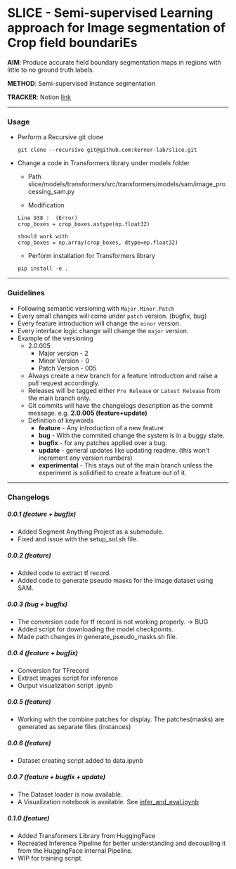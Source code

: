 # **SLICE** - **S**emi-supervised **L**earning approach for **I**mage segmentation of **C**rop field boundari**E**s

**AIM**: Produce accurate field boundary segmentation maps in regions with little to no ground truth labels.

**METHOD**: Semi-supervised Instance segmentation

**TRACKER**: Notion [link](https://www.notion.so/SLICE-1a7a0d79974943c2bc19831db9738c35?pvs=4)

---

### Usage

- Perform a Recursive git clone 
  ``` 
  git clone --recursive git@github.com:kerner-lab/slice.git 
  ```

- Change a code in Transformers library under models folder
    - Path 
    slice/models/transformers/src/transformers/models/sam/image_processing_sam.py

    - Modification
    ```
    Line 938 :  (Error)
    crop_boxes = crop_boxes.astype(np.float32)

    should work with
    crop_boxes = np.array(crop_boxes, dtype=np.float32)
    ```

    - Perform installation for Transformers library
    ```
    pip install -e .
    ```

---


### Guidelines

- Following semantic versioning with ```Major.Minor.Patch```
- Every small changes will come under ```patch``` version. (bugfix, bug)
- Every feature introduction will change the ```minor``` version.
- Every interface logic change will change the ```major``` version.
- Example of the versioning
  - 2.0.005
    - Major version - 2
    - Minor Version - 0
    - Patch Version - 005
  - Always create a new branch for a feature introduction and raise a pull request accordingly.
  - Releases will be tagged either ```Pre Release``` or ```Latest Release``` from the main branch only.
  - Git commits will have the changelogs description as the commit message. e.g. **2.0.005 (feature+update)**
  - Definition of keywords
    - **feature** - Any introduction of a new feature
    - **bug** - With the commited change the system is in a buggy state.
    - **bugfix** - for any patches applied over a bug.
    - **update** - general updates like updating readme. (this won't increment any version numbers)
    - **experimental** - This stays out of the main branch unless the experiment is solidified to create a feature out of it.

---

### Changelogs

##### 0.0.1 (feature + bugfix)
- Added Segment Anything Project as a submodule.
- Fixed and issue with the setup_sol.sh file.

##### 0.0.2 (feature)
- Added code to extract tf record.
- Added code to generate pseudo masks for the image dataset using SAM.

##### 0.0.3 (bug + bugfix)
- The conversion code for tf record is not working properly. -> BUG
- Added script for downloading the model checkpoints.
- Made path changes in generate_pseudo_masks.sh file.

##### 0.0.4 (feature + bugfix)
- Conversion for TFrecord
- Extract images script for inference
- Output visualization script .ipynb

##### 0.0.5 (feature)
- Working with the combine patches for display. The patches(masks) are generated as separate files (instances) 

##### 0.0.6 (feature)
- Dataset creating script added to data.ipynb

##### 0.0.7 (feature + bugfix + update)
- The Dataset loader is now available.
- A Visualization notebook is available. See [infer_and_eval.ipynb](infer_and_eval.ipynb)

##### 0.1.0 (feature)
- Added Transformers Library from HuggingFace
- Recreated Inference Pipeline for better understanding and decoupling it from the HuggingFace internal Pipeline.
- WIP for training script. 